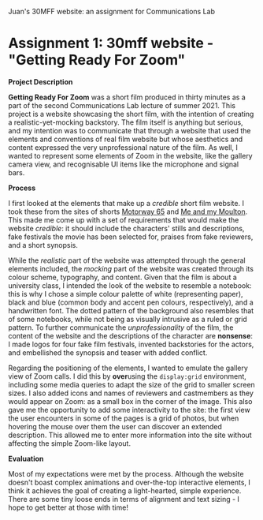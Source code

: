 Juan's 30MFF website: an assignment for Communications Lab

# Assignment 1: 30mff website - "Getting Ready For Zoom"
**Project Description**

**Getting Ready For Zoom** was a short film produced in thirty minutes as a part of the second Communications Lab lecture of summer 2021. This project is a website showcasing the short film, with the intention of creating a realistic-yet-mocking backstory. The film itself is anything but serious, and my intention was to communicate that through a website that used the elements and conventions of real film website but whose aesthetics and content expressed the very unprofessional nature of the film. As well, I wanted to represent some elements of Zoom in the website, like the gallery camera view, and recognisable UI items like the microphone and signal bars.

**Process**

I first looked at the elements that make up a _credible_ short film website. I took these from the sites of shorts [Motorway 65](https://motorway65.com/) and [Me and my Moulton](http://www.mikrofilm.no/Me-and-My-Moulton). This made me come up with a set of requirements that would make the website _credible_: it should include the characters' stills and descriptions, fake festivals the movie has been selected for, praises from fake reviewers, and a short synopsis. 

While the _realistic_ part of the website was attempted through the general elements included, the _mocking_ part of the website was created through its colour scheme, typography, and content. Given that the film is about a university class, I intended the look of the website to resemble a notebook: this is why I chose a simple colour palette of white (representing paper), black and blue (common body and accent pen colours, respectively), and a handwritten font. The dotted pattern of the background also resembles that of some notebooks, while not being as visually intrusive as a ruled or grid pattern. To further communicate the _unprofessionality_ of the film, the content of the website and the descriptions of the character are **nonsense**: I made logos for four fake film festivals, invented backstories for the actors, and embellished the synopsis and teaser with added conflict.

Regarding the positioning of the elements, I wanted to emulate the gallery view of Zoom calls. I did this by **over**using the `display:grid` environment, including some media queries to adapt the size of the grid to smaller screen sizes. I also added icons and names of reviewers and castmembers as they would appear on Zoom: as a small box in the corner of the image. This also gave me the opportunity to add some interactivity to the site: the first view the user encounters in some of the pages is a grid of photos, but when hovering the mouse over them the user can discover an extended description. This allowed me to enter more information into the site without affecting the simple Zoom-like layout.

**Evaluation**

Most of my expectations were met by the process. Although the website doesn't boast complex animations and over-the-top interactive elements, I think it achieves the goal of creating a light-hearted, simple experience. There are some tiny loose ends in terms of alignment and text sizing - I hope to get better at those with time!

